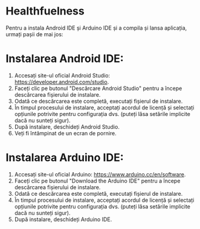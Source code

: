 # Healthfuelness

Pentru a instala Android IDE și Arduino IDE și a compila și lansa aplicația, urmați pașii de mai jos:

# Instalarea Android IDE:

1. Accesați site-ul oficial Android Studio: https://developer.android.com/studio.
2. Faceți clic pe butonul "Descărcare Android Studio" pentru a începe descărcarea fișierului de instalare.
3. Odată ce descărcarea este completă, executați fișierul de instalare.
4. În timpul procesului de instalare, acceptați acordul de licență și selectați opțiunile potrivite pentru configurația dvs. (puteți lăsa setările implicite dacă nu sunteți sigur).
5. După instalare, deschideți Android Studio.
6. Veți fi întâmpinat de un ecran de pornire. 

# Instalarea Arduino IDE:

1. Accesați site-ul oficial Arduino: https://www.arduino.cc/en/software.
2. Faceți clic pe butonul "Download the Arduino IDE" pentru a începe descărcarea fișierului de instalare.
3. Odată ce descărcarea este completă, executați fișierul de instalare.
4. În timpul procesului de instalare, acceptați acordul de licență și selectați opțiunile potrivite pentru configurația dvs. (puteți lăsa setările implicite dacă nu sunteți sigur).
5. După instalare, deschideți Arduino IDE.
